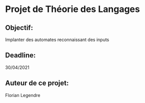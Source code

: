 # Projet de Théorie des Langages

## Objectif: 
Implanter des automates reconnaissant des inputs


## Deadline: 
30/04/2021


## Auteur de ce projet:
Florian Legendre
